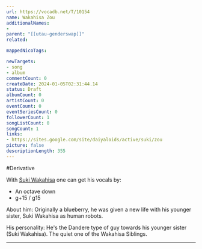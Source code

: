 ```yaml
---
url: https://vocadb.net/T/10154
name: Wakahisa Zou
additionalNames: 
- 
parent: "[[utau-genderswap]]"
related:

mappedNicoTags:

newTargets:
- song
- album
commentCount: 0
createDate: 2024-01-05T02:31:44.14
status: Draft
albumCount: 0
artistCount: 0
eventCount: 0
eventSeriesCount: 0
followerCount: 1
songListCount: 0
songCount: 1
links: 
- https://sites.google.com/site/daiyaloids/active/suki/zou
picture: false
descriptionLength: 355
---
```


#Derivative

With [Suki Wakahisa](https://vocadb.net/Ar/98931) one can get his vocals by:
- An octave down
-  g+15 / g15


About him:
Originally a blueberry, he was given a new life with his younger sister, Suki Wakahisa as human robots.

His personality:
He's the Dandere type of guy towards his younger sister (Suki Wakahisa).
The quiet one of the Wakahisa Siblings.

---

